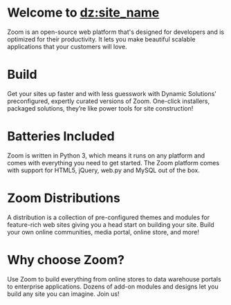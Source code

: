 Welcome to <dz:site_name>
====

Zoom is an open-source web platform that's designed for developers and is optimized for their productivity. It lets you make beautiful scalable applications that your customers will love.


<style>
.two_col {{
   width: 45%;
   float: left;
   margin: 10px;
}}
</style>



<div class=two_col>

<h1>Build</h1>
Get your sites up faster and with less guesswork with Dynamic Solutions' preconfigured, expertly curated versions of Zoom. One-click installers, packaged solutions, they’re like power tools for site construction!

</div>
<div class=two_col>

<h1>Batteries Included</h1>
Zoom is written in Python 3, which means it runs on any platform and comes with everything you need to get started.  The Zoom platform comes with support for HTML5, jQuery, web.py and MySQL out of the box.

</div>
<div class=two_col>

<h1>Zoom Distributions</h1>
A distribution is a collection of pre-configured themes and modules for feature-rich web sites giving you a head start on building your site. Build your own online communities, media portal, online store, and more!

</div>

<div class=two_col>

<h1>Why choose Zoom?</h1>
Use Zoom to build everything from online stores to data warehouse portals to enterprise applications. Dozens of add-on modules and designs let you build any site you can imagine. Join us!

</div>
